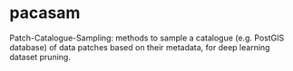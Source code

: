 # pacasam
Patch-Catalogue-Sampling: methods to sample a catalogue (e.g. PostGIS database) of data patches based on their metadata, for deep learning dataset pruning.
